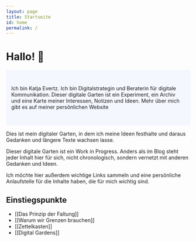 ```yaml
---
layout: page
title: Startseite
id: home
permalink: /
---
```

# Hallo! 🌱

<p style="padding: 3em 1em; background: #f5f7ff; border-radius: 4px;">
  Ich bin Katja Evertz. Ich bin Digitalstrategin und Beraterin für digitale Kommunikation. Dieser digitale Garten ist ein Experiment, ein Archiv und eine Karte meiner Interessen, Notizen und Ideen. <a src="https://www.katjaevertz.de/ueber-katja-evertz/">Mehr über mich</a> gibt es <a src="https://www.katjaevertz.de">auf meiner persönlichen Website</a>
</p>

Dies ist mein digitaler Garten, in dem ich meine Ideen festhalte und daraus Gedanken und längere Texte wachsen lasse.

Dieser digitale Garten ist ein Work in Progress. Anders als im Blog steht jeder Inhalt hier für sich, nicht chronologisch, sondern vernetzt mit anderen Gedanken und Ideen. 

Ich möchte hier außerdem wichtige Links sammeln und eine persönliche Anlaufstelle für die Inhalte haben, die für mich wichtig sind.

## Einstiegspunkte

- [[Das Prinzip der Faltung]]
- [[Warum wir Grenzen brauchen]]
- [[Zettelkasten]]
- [[Digital Gardens]]
